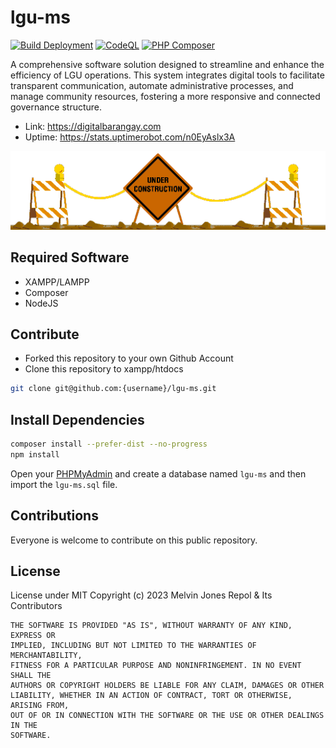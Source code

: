 # lgu-ms

[![Build Deployment](https://github.com/lgu-ms/lgu-ms/actions/workflows/deployment.yml/badge.svg)](https://github.com/lgu-ms/lgu-ms/actions/workflows/deployment.yml)
[![CodeQL](https://github.com/lgu-ms/lgu-ms/actions/workflows/github-code-scanning/codeql/badge.svg)](https://github.com/lgu-ms/lgu-ms/actions/workflows/github-code-scanning/codeql)
[![PHP Composer](https://github.com/lgu-ms/lgu-ms/actions/workflows/php.yml/badge.svg)](https://github.com/lgu-ms/lgu-ms/actions/workflows/php.yml)

A comprehensive software solution designed to streamline and enhance the efficiency of LGU operations. This system integrates digital tools to facilitate transparent communication, automate administrative processes, and manage community resources, fostering a more responsive and connected governance structure.

- Link: https://digitalbarangay.com
- Uptime: https://stats.uptimerobot.com/n0EyAslx3A

<img src="animated-roped-off-construction-barracades.gif">

## Required Software
- XAMPP/LAMPP
- Composer
- NodeJS

## Contribute
- Forked this repository to your own Github Account
- Clone this repository to xampp/htdocs
```bash
git clone git@github.com:{username}/lgu-ms.git
```

## Install Dependencies
```bash
composer install --prefer-dist --no-progress
npm install
```

Open your [PHPMyAdmin](http://localhost/phpmyadmin) and create a database named `lgu-ms` and then import the `lgu-ms.sql` file.

## Contributions
Everyone is welcome to contribute on this public repository.

## License
License under MIT 
Copyright (c) 2023 Melvin Jones Repol & Its Contributors
```
THE SOFTWARE IS PROVIDED "AS IS", WITHOUT WARRANTY OF ANY KIND, EXPRESS OR
IMPLIED, INCLUDING BUT NOT LIMITED TO THE WARRANTIES OF MERCHANTABILITY,
FITNESS FOR A PARTICULAR PURPOSE AND NONINFRINGEMENT. IN NO EVENT SHALL THE
AUTHORS OR COPYRIGHT HOLDERS BE LIABLE FOR ANY CLAIM, DAMAGES OR OTHER
LIABILITY, WHETHER IN AN ACTION OF CONTRACT, TORT OR OTHERWISE, ARISING FROM,
OUT OF OR IN CONNECTION WITH THE SOFTWARE OR THE USE OR OTHER DEALINGS IN THE
SOFTWARE.

```
